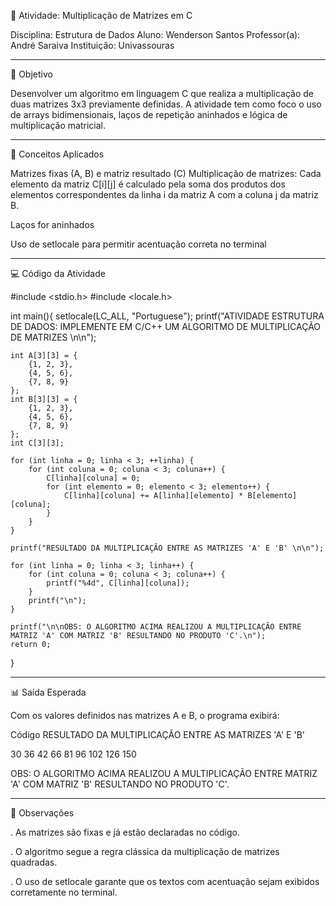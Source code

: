 📘 Atividade: Multiplicação de Matrizes em C

Disciplina: Estrutura de Dados 
Aluno: Wenderson Santos
Professor(a): André Saraiva
Instituição: Univassouras

---

🎯 Objetivo

Desenvolver um algoritmo em linguagem C que realiza a multiplicação de duas matrizes 3x3 previamente definidas. A atividade tem como foco o uso de arrays bidimensionais, laços de repetição aninhados e lógica de multiplicação matricial.

---

🧠 Conceitos Aplicados

Matrizes fixas (A, B) e matriz resultado (C)
Multiplicação de matrizes: Cada elemento da matriz C[i][j] é calculado pela soma dos produtos dos elementos correspondentes da linha i da matriz A com a coluna j da matriz B.

Laços for aninhados

Uso de setlocale para permitir acentuação correta no terminal

---

💻 Código da Atividade

#include <stdio.h>
#include <locale.h>

int main(){
    setlocale(LC_ALL, "Portuguese");
    printf("ATIVIDADE ESTRUTURA DE DADOS: IMPLEMENTE EM C/C++ UM ALGORITMO DE MULTIPLICAÇÃO DE MATRIZES \n\n");

    int A[3][3] = {
        {1, 2, 3},
        {4, 5, 6},
        {7, 8, 9}
    };
    int B[3][3] = {
        {1, 2, 3},
        {4, 5, 6},
        {7, 8, 9}
    };
    int C[3][3];

    for (int linha = 0; linha < 3; ++linha) {
        for (int coluna = 0; coluna < 3; coluna++) {
            C[linha][coluna] = 0;
            for (int elemento = 0; elemento < 3; elemento++) {
                C[linha][coluna] += A[linha][elemento] * B[elemento][coluna];
            }
        }
    }

    printf("RESULTADO DA MULTIPLICAÇÃO ENTRE AS MATRIZES 'A' E 'B' \n\n");

    for (int linha = 0; linha < 3; linha++) {
        for (int coluna = 0; coluna < 3; coluna++) {
            printf("%4d", C[linha][coluna]);
        }
        printf("\n");
    }

    printf("\n\nOBS: O ALGORITMO ACIMA REALIZOU A MULTIPLICAÇÃO ENTRE MATRIZ 'A' COM MATRIZ 'B' RESULTANDO NO PRODUTO 'C'.\n");
    return 0;
}

---

📊 Saída Esperada

Com os valores definidos nas matrizes A e B, o programa exibirá:

Código
RESULTADO DA MULTIPLICAÇÃO ENTRE AS MATRIZES 'A' E 'B'

 30  36  42
 66  81  96
102 126 150

OBS: O ALGORITMO ACIMA REALIZOU A MULTIPLICAÇÃO ENTRE MATRIZ 'A' COM MATRIZ 'B' RESULTANDO NO PRODUTO 'C'.

---

📝 Observações

. As matrizes são fixas e já estão declaradas no código.

. O algoritmo segue a regra clássica da multiplicação de matrizes quadradas.

. O uso de setlocale garante que os textos com acentuação sejam exibidos corretamente no terminal.